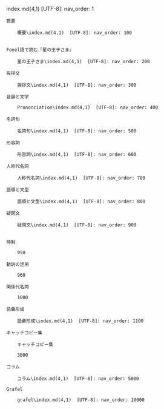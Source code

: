 index.md(4,1)  [UTF-8]: nav_order: 1

	概要

		概要\index.md(4,1)  [UTF-8]: nav_order: 100


	Fonel語で読む『星の王子さま』

		星の王子さま\index.md(4,1)  [UTF-8]: nav_order: 200

	挨拶文

		挨拶文\index.md(4,1)  [UTF-8]: nav_order: 300

	音韻と文字

		Prononciation\index.md(4,1)  [UTF-8]: nav_order: 400

	名詞句

		名詞句\index.md(4,1)  [UTF-8]: nav_order: 500

	形容詞

		形容詞\index.md(4,1)  [UTF-8]: nav_order: 600

	人称代名詞

		人称代名詞\index.md(4,1)  [UTF-8]: nav_order: 700

	語順と文型

		語順と文型\index.md(4,1)  [UTF-8]: nav_order: 800

	疑問文

		疑問文\index.md(4,1)  [UTF-8]: nav_order: 900


	時制

		950

	動詞の活用

		960

	関係代名詞

		1000

	語彙形成

		語彙形成\index.md(4,1)  [UTF-8]: nav_order: 1100

	キャッチコピー集

		キャッチコピー集

		3000

	コラム

		コラム\index.md(4,1)  [UTF-8]: nav_order: 5000

	Grafel

		grafel\index.md(4,1)  [UTF-8]: nav_order: 10000

